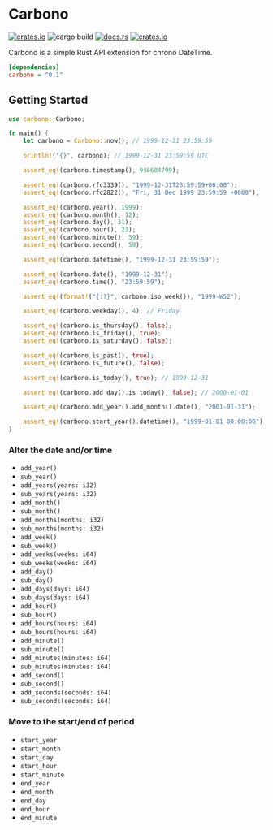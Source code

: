 # Carbono

[![crates.io](https://img.shields.io/crates/v/carbono.svg?style=flat-square)](https://crates.io/crates/carbono)
![cargo build](https://img.shields.io/github/actions/workflow/status/tjardoo/carbono/rust.yml?style=flat-square)
[![docs.rs](https://img.shields.io/docsrs/carbono?style=flat-square)](https://docs.rs/carbono)
[![crates.io](https://img.shields.io/crates/d/carbono.svg?style=flat-square)](https://crates.io/crates/carbono)

Carbono is a simple Rust API extension for chrono DateTime.

```ini
[dependencies]
carbono = "0.1"
```

## Getting Started

```rust
use carbono::Carbono;

fn main() {
    let carbono = Carbono::now(); // 1999-12-31 23:59:59

    println!("{}", carbono); // 1999-12-31 23:59:59 UTC

    assert_eq!(carbono.timestamp(), 946684799);

    assert_eq!(carbono.rfc3339(), "1999-12-31T23:59:59+00:00");
    assert_eq!(carbono.rfc2822(), "Fri, 31 Dec 1999 23:59:59 +0000");

    assert_eq!(carbono.year(), 1999);
    assert_eq!(carbono.month(), 12);
    assert_eq!(carbono.day(), 31);
    assert_eq!(carbono.hour(), 23);
    assert_eq!(carbono.minute(), 59);
    assert_eq!(carbono.second(), 59);

    assert_eq!(carbono.datetime(), "1999-12-31 23:59:59");

    assert_eq!(carbono.date(), "1999-12-31");
    assert_eq!(carbono.time(), "23:59:59");

    assert_eq!(format!("{:?}", carbono.iso_week()), "1999-W52");

    assert_eq!(carbono.weekday(), 4); // Friday

    assert_eq!(carbono.is_thursday(), false);
    assert_eq!(carbono.is_friday(), true);
    assert_eq!(carbono.is_saturday(), false);

    assert_eq!(carbono.is_past(), true);
    assert_eq!(carbono.is_future(), false);

    assert_eq!(carbono.is_today(), true); // 1999-12-31

    assert_eq!(carbono.add_day().is_today(), false); // 2000-01-01

    assert_eq!(carbono.add_year().add_month().date(), "2001-01-31");

    assert_eq!(carbono.start_year().datetime(), "1999-01-01 00:00:00");
}
```

### Alter the date and/or time

- `add_year()`
- `sub_year()`
- `add_years(years: i32)`
- `sub_years(years: i32)`
- `add_month()`
- `sub_month()`
- `add_months(months: i32)`
- `sub_months(months: i32)`
- `add_week()`
- `sub_week()`
- `add_weeks(weeks: i64)`
- `sub_weeks(weeks: i64)`
- `add_day()`
- `sub_day()`
- `add_days(days: i64)`
- `sub_days(days: i64)`
- `add_hour()`
- `sub_hour()`
- `add_hours(hours: i64)`
- `sub_hours(hours: i64)`
- `add_minute()`
- `sub_minute()`
- `add_minutes(minutes: i64)`
- `sub_minutes(minutes: i64)`
- `add_second()`
- `sub_second()`
- `add_seconds(seconds: i64)`
- `sub_seconds(seconds: i64)`

### Move to the start/end of period

- `start_year`
- `start_month`
- `start_day`
- `start_hour`
- `start_minute`
- `end_year`
- `end_month`
- `end_day`
- `end_hour`
- `end_minute`
